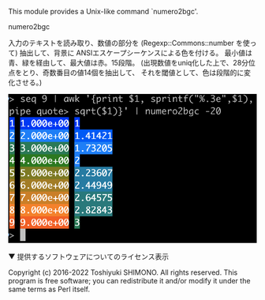 
This module provides a Unix-like command `numero2bgc'.


 numero2bgc

   入力のテキストを読み取り、数値の部分を (Regexp::Commons::number を使って)
   抽出して、背景に ANSIエスケープシーケンスによる色を付ける。
   最小値は青、緑を経由して、最大値は赤。15段階。
   (出現数値をuniq化した上で、28分位点をとり、奇数番目の値14個を抽出して、
   それを閾値として、色は段階的に変化させる。)

![コマンド実行例](img1.png)

▼ 提供するソフトウェアについてのライセンス表示

 Copyright (c) 2016-2022 Toshiyuki SHIMONO. All rights reserved.
 This program is free software; you can redistribute it and/or
 modify it under the same terms as Perl itself.
